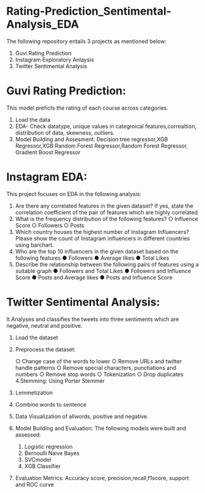 # Rating-Prediction_Sentimental-Analysis_EDA

The following repository entails 3 projects as mentioned below:
1. Guvi Rating Prediction
2. Instagram Exploratory Anlaysis
3. Twitter Sentimental Analysis

# Guvi Rating Prediction:
This model preficts the rating of each course across categories. 
1. Load the data
2. EDA- Check datatype, unique values in categroical features,correaltion, distribution of data, skewness, outliers.
3. Model Building and Assesment: Decision tree regressor,XGB Regressor,XGB Random Forest Regressor,Random Forest Regressor, Gradient Boost Regressor
   
# Instagram EDA:
This project focuses on EDA in the following analysis:
1. Are there any correlated features in the given dataset? If yes, state the correlation
coefficient of the pair of features which are highly correlated.
2. What is the frequency distribution of the following features?
○ Influence Score
○ Followers
○ Posts
3. Which country houses the highest number of Instagram Influencers? Please show the
count of Instagram influencers in different countries using barchart.
4. Who are the top 10 influencers in the given dataset based on the following features
● Followers
● Average likes
● Total Likes
5. Describe the relationship between the following pairs of features using a suitable graph
● Followers and Total Likes
● Followers and Influence Score
● Posts and Average likes
● Posts and Influence Score

# Twitter Sentimental Analysis:
It Analyses and classifies the tweets into three sentiments which are negative, neutral and positive.
1. Load the dataset
2. Preprocess the dataset:

      ○ Change case of the words to lower
      ○ Remove URLs and twitter handle patterns
      ○ Remove special characters, punctiations and numbers
      ○ Remove stop words
      ○ Tokenization
      ○ Drop duplicates
4.Stemming: Using Porter Stemmer
5. Lemmetization
6. Combine words to sentence
7. Data Visualization of allwords, positive and negative.
8. Model Building and Evaluation: The following models were built and assessed:
      1. Logistic regression
      2. Bernoulli Naive Bayes
      3. SVCmodel
      4. XGB Classifier

9. Evaluation Metrics: Accuracy score, precision,recall,f1score, support and ROC curve


